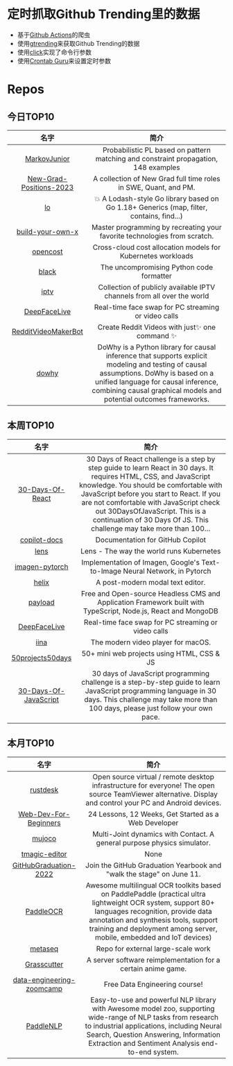 # 定时抓取Github Trending里的数据
* 基于[Github Actions](https://docs.github.com/en/actions)的爬虫
* 使用[gtrending](https://github.com/hedythedev/gtrending)来获取Github Trending的数据
* 使用[click](https://github.com/pallets/click)实现了命令行参数
* 使用[Crontab Guru](https://crontab.guru/)来设置定时参数

# Repos
## 今日TOP10 
<!-- START OF DAILY_TOP10_REPOS -->
| 名字 | 简介 |
| :----: | :----: |
| [MarkovJunior](https://github.com/mxgmn/MarkovJunior) | Probabilistic PL based on pattern matching and constraint propagation, 148 examples |
| [New-Grad-Positions-2023](https://github.com/coderQuad/New-Grad-Positions-2023) | A collection of New Grad full time roles in SWE, Quant, and PM. |
| [lo](https://github.com/samber/lo) | 💥 A Lodash-style Go library based on Go 1.18+ Generics (map, filter, contains, find...) |
| [build-your-own-x](https://github.com/codecrafters-io/build-your-own-x) | Master programming by recreating your favorite technologies from scratch. |
| [opencost](https://github.com/kubecost/opencost) | Cross-cloud cost allocation models for Kubernetes workloads |
| [black](https://github.com/psf/black) | The uncompromising Python code formatter |
| [iptv](https://github.com/iptv-org/iptv) | Collection of publicly available IPTV channels from all over the world |
| [DeepFaceLive](https://github.com/iperov/DeepFaceLive) | Real-time face swap for PC streaming or video calls |
| [RedditVideoMakerBot](https://github.com/elebumm/RedditVideoMakerBot) | Create Reddit Videos with just✨ one command ✨ |
| [dowhy](https://github.com/py-why/dowhy) | DoWhy is a Python library for causal inference that supports explicit modeling and testing of causal assumptions. DoWhy is based on a unified language for causal inference, combining causal graphical models and potential outcomes frameworks. |
<!-- END OF DAILY_TOP10_REPOS -->

## 本周TOP10
<!-- START OF WEEKLY_TOP10_REPOS -->
| 名字 | 简介 |
| :----: | :----: |
| [30-Days-Of-React](https://github.com/Asabeneh/30-Days-Of-React) | 30 Days of React challenge is a step by step guide to learn React in 30 days. It requires HTML, CSS, and JavaScript knowledge. You should be comfortable with JavaScript before you start to React. If you are not comfortable with JavaScript check out 30DaysOfJavaScript. This is a continuation of 30 Days Of JS. This challenge may take more than 100… |
| [copilot-docs](https://github.com/github/copilot-docs) | Documentation for GitHub Copilot |
| [lens](https://github.com/lensapp/lens) | Lens - The way the world runs Kubernetes |
| [imagen-pytorch](https://github.com/lucidrains/imagen-pytorch) | Implementation of Imagen, Google's Text-to-Image Neural Network, in Pytorch |
| [helix](https://github.com/helix-editor/helix) | A post-modern modal text editor. |
| [payload](https://github.com/payloadcms/payload) | Free and Open-source Headless CMS and Application Framework built with TypeScript, Node.js, React and MongoDB |
| [DeepFaceLive](https://github.com/iperov/DeepFaceLive) | Real-time face swap for PC streaming or video calls |
| [iina](https://github.com/iina/iina) | The modern video player for macOS. |
| [50projects50days](https://github.com/bradtraversy/50projects50days) | 50+ mini web projects using HTML, CSS & JS |
| [30-Days-Of-JavaScript](https://github.com/Asabeneh/30-Days-Of-JavaScript) | 30 days of JavaScript programming challenge is a step-by-step guide to learn JavaScript programming language in 30 days. This challenge may take more than 100 days, please just follow your own pace. |
<!-- END OF WEEKLY_TOP10_REPOS -->

## 本月TOP10
<!-- START OF MONTHLY_TOP10_REPOS -->
| 名字 | 简介 |
| :----: | :----: |
| [rustdesk](https://github.com/rustdesk/rustdesk) | Open source virtual / remote desktop infrastructure for everyone! The open source TeamViewer alternative. Display and control your PC and Android devices. |
| [Web-Dev-For-Beginners](https://github.com/microsoft/Web-Dev-For-Beginners) | 24 Lessons, 12 Weeks, Get Started as a Web Developer |
| [mujoco](https://github.com/deepmind/mujoco) | Multi-Joint dynamics with Contact. A general purpose physics simulator. |
| [tmagic-editor](https://github.com/Tencent/tmagic-editor) | None |
| [GitHubGraduation-2022](https://github.com/education/GitHubGraduation-2022) | Join the GitHub Graduation Yearbook and "walk the stage" on June 11. |
| [PaddleOCR](https://github.com/PaddlePaddle/PaddleOCR) | Awesome multilingual OCR toolkits based on PaddlePaddle (practical ultra lightweight OCR system, support 80+ languages recognition, provide data annotation and synthesis tools, support training and deployment among server, mobile, embedded and IoT devices) |
| [metaseq](https://github.com/facebookresearch/metaseq) | Repo for external large-scale work |
| [Grasscutter](https://github.com/Grasscutters/Grasscutter) | A server software reimplementation for a certain anime game. |
| [data-engineering-zoomcamp](https://github.com/DataTalksClub/data-engineering-zoomcamp) | Free Data Engineering course! |
| [PaddleNLP](https://github.com/PaddlePaddle/PaddleNLP) | Easy-to-use and powerful NLP library with Awesome model zoo, supporting wide-range of NLP tasks from research to industrial applications, including Neural Search, Question Answering, Information Extraction and Sentiment Analysis end-to-end system. |
<!-- END OF MONTHLY_TOP10_REPOS -->
